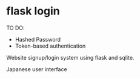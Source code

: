 # flask login

TO DO: 
- Hashed Password
- Token-based authentication

<p>Website signup/login system using flask and sqlite.</p>
<p>Japanese user interface</p>
